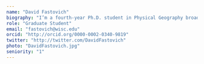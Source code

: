 ```yaml
---
name: "David Fastovich"
biography: "I’m a fourth-year Ph.D. student in Physical Geography broadly interested in paleoclimates and paleoecology. My research involves using a network of fossil-pollen and organic biomarker records in eastern North America to understand the patterns and mechanisms of abrupt, millenial-scale climate change during the most recent deglaciation. I am currently comparing these records of past climate change against climate simulates to assess the role of past climate in shaping modern patterns of biodiversity."
role: "Graduate Student"
email: "fastovich@wisc.edu"
orcid: "http://orcid.org/0000-0002-0340-9819"
twitter: "http://twitter.com/DavidFastovich"
photo: "DavidFastovich.jpg"
seniority: "1"
---
```

